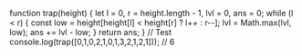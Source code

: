 function trap(height) {
let l = 0, r = height.length - 1, lvl = 0, ans = 0;
while (l < r) {
const low = height[height[l] < height[r] ? l++ : r--];
lvl = Math.max(lvl, low);
ans += lvl - low;
}
return ans;
}
// Test
console.log(trap([0,1,0,2,1,0,1,3,2,1,2,1])); // 6
